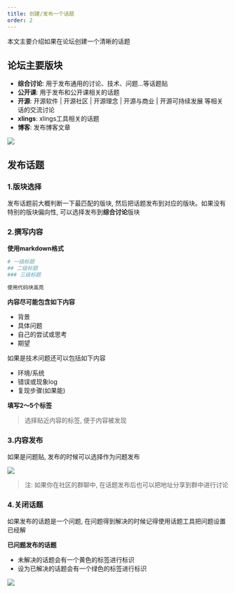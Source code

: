 ```yaml
---
title: 创建/发布一个话题
order: 2
---
```


本文主要介绍如果在论坛创建一个清晰的话题

## 论坛主要版块

- **综合讨论**: 用于发布通用的讨论、技术、问题...等话题贴
- **公开课**: 用于发布和公开课相关的话题
- **开源**: 开源软件 | 开源社区 | 开源理念 | 开源与商业 | 开源可持续发展 等相关话的交流讨论
- **xlings**: xlings工具相关的话题
- **博客**: 发布博客文章

![](/docs/forum.topic.0.png)

## 发布话题

### 1.版块选择

发布话题前大概判断一下最匹配的版块, 然后把话题发布到对应的版块。如果没有特别的版块偏向性, 可以选择发布到**综合讨论**版块

### 2.撰写内容

**使用markdown格式**

```bash
# 一级标题
## 二级标题
### 三级标题

使用代码块高亮

```

**内容尽可能包含如下内容**

- 背景
- 具体问题
- 自己的尝试或思考
- 期望

如果是技术问题还可以包括如下内容

- 环境/系统
- 错误或现象log
- 复现步骤(如果能)

**填写2～5个标签**

> 选择贴近内容的标签, 便于内容被发现

### 3.内容发布

如果是问题贴, 发布的时候可以选择作为问题发布

![](/docs/forum.topic.1.png)

> 注: 如果你在社区的群聊中, 在话题发布后也可以把地址分享到群中进行讨论

### 4.关闭话题

如果发布的话题是一个问题, 在问题得到解决的时候记得使用话题工具把问题设置已经解

**已问题发布的话题**

- 未解决的话题会有一个黄色的标签进行标识
- 设为已解决的话题会有一个绿色的标签进行标识

![](/docs/forum.topic.2.png)

